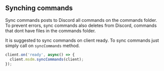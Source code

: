 ## Synching commands

Sync commands posts to Discord all commands on the commands folder. To prevent errors, sync commands also deletes from Discord, commands that dont have files in the commands folder. 

It is suggested to sync commands on client ready. To sync commands just simply call on `syncCommands` method.

```js
client.on('ready', async() => {
  client.msdm.syncCommands(client);
});
```